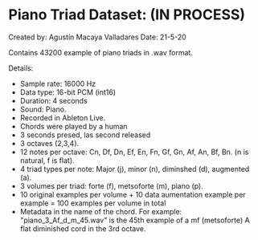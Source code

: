 # Piano Triad Dataset: (IN PROCESS)

Created by: Agustín Macaya Valladares
Date: 21-5-20

Contains 43200 example of piano triads in .wav format.

Details:
- Sample rate: 16000 Hz
- Data type: 16-bit PCM (int16)
- Duration: 4 seconds
- Sound: Piano.
- Recorded in Ableton Live.
- Chords were played by a human
- 3 seconds presed, las second released
- 3 octaves (2,3,4).
- 12 notes per octave: Cn, Df, Dn, Ef, En, Fn, Gf, Gn, Af, An, Bf, Bn. (n is natural, f is flat).
- 4 triad types per note: Major (j), minor (n), diminshed (d), augmented (a).
- 3 volumes per triad: forte (f), metsoforte (m), piano (p).
- 10 original examples per volume + 10 data aumentation example per example = 100 examples per volume in total
- Metadata in the name of the chord. For example: "piano_3_Af_d_m_45.wav" is the 45th example of a mf (metsoforte) A flat diminished cord in the 3rd octave.  
